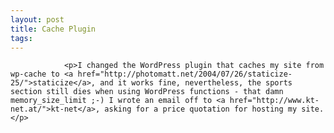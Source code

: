 ```yaml
---
layout: post
title: Cache Plugin
tags:
---
```



                <p>I changed the WordPress plugin that caches my site from wp-cache to <a href="http://photomatt.net/2004/07/26/staticize-25/">staticize</a>, and it works fine, nevertheless, the sports section still dies when using WordPress functions - that damn memory_size_limit ;-) I wrote an email off to <a href="http://www.kt-net.at/">kt-net</a>, asking for a price quotation for hosting my site.</p>

